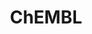 ---
bigquery: https://console.cloud.google.com/bigquery?p=patents-public-data&d=ebi_chembl&page=dataset
citation: '"The ChEMBL database in 2017." Anna Gaulton, Anne Hersey, Michał Nowotka,
  A Patrícia Bento, Jon Chambers, David Mendez, Prudence Mutowo, Francis Atkinson,
  Louisa J Bellis, Elena Cibrián-Uhalte, Mark Davies, Nathan Dedman, Anneli Karlsson,
  María Paula Magariños, John P Overington, George Papadatos, Ines Smit, Andrew R
  Leach Nucleic acids Research (2017) 45 (Database Issue), D945-D954'
contributors: European Bioinformatics Institute
cost: None
description: ChEMBL Data is a manually curated database of small molecules used in
  drug discovery, including information about existing patented drugs.
documentation: 'schema: https://www.ebi.ac.uk/chembl/db_schema


  '
last_edit: Mon, 04 Apr 2022 19:07:30 GMT
location: https://console.cloud.google.com/marketplace/product/google_patents_public_datasets/chembl
maintained_by: EMBL-EBI, an outstation of European Molecular Biology Laboratory
related_publications: '

  ChEMBL: towards direct deposition of bioassay data.


  Mendez D, Gaulton A, Bento AP, Chambers J, De Veij M, Félix E, Magariños MP, Mosquera
  JF, Mutowo P, Nowotka M, Gordillo-Marañón M, Hunter F, Junco L, Mugumbate G, Rodriguez-Lopez
  M, Atkinson F, Bosc N, Radoux CJ, Segura-Cabrera A, Hersey A, Leach AR.


  — Nucleic Acids Res. 2019; 47(D1):D930-D940. doi: 10.1093/nar/gky1075

  '
schema_fields: '[''mec_id'', ''src_assay_id'', ''tax_id'', ''chirality'', ''published_value'',
  ''mol_frac_id'', ''relation'', ''parenteral'', ''helm_notation'', ''warning_description'',
  ''mol_irac_id'', ''domain_description'', ''record_id'', ''synonyms'', ''ref_type'',
  ''withdrawn_class'', ''drug_product_flag'', ''substrate_record_id'', ''level3_description'',
  ''parameter_type'', ''cx_logp'', ''biocomp_id'', ''potential_duplicate'', ''title'',
  ''cx_logd'', ''applicant_full_name'', ''molfile'', ''tbl'', ''target_mapping'',
  ''compsyn_id'', ''pubmed_id'', ''ad_type'', ''related_tid'', ''l7'', ''issue'',
  ''updated_by'', ''assay_category'', ''ddd_id'', ''indref_id'', ''confidence'', ''db_version'',
  ''molecular_species'', ''molecular_mechanism'', ''stem_class'', ''irac_class_id'',
  ''rtb'', ''toid'', ''mecref_id'', ''site_residues'', ''standard_inchi_key'', ''mol_hrac_id'',
  ''dosed_ingredient'', ''site_id'', ''description'', ''oral'', ''cell_description'',
  ''met_conversion'', ''level1_description'', ''acd_logd'', ''upper_value'', ''who_name'',
  ''level4_description'', ''molsyn_id'', ''withdrawn_flag'', ''parent_id'', ''first_in_class'',
  ''log_id'', ''ddd_value'', ''result_flag'', ''mutation'', ''compd_id'', ''warnref_id'',
  ''end_position'', ''research_stem'', ''l2'', ''l6'', ''uo_units'', ''country'',
  ''level1'', ''component_type'', ''volume'', ''class_type'', ''standard_relation'',
  ''homologue'', ''standard_value'', ''canonical_smiles'', ''company'', ''usan_stem_id'',
  ''inorganic_flag'', ''drug_record_id'', ''normal_range_min'', ''molregno'', ''assay_strain'',
  ''parent_type'', ''priority'', ''creation_date'', ''binding_site_comment'', ''short_name'',
  ''comments'', ''source_domain_id'', ''set_name'', ''ref_id'', ''topical'', ''curated_by'',
  ''ddd_comment'', ''hba_lipinski'', ''warning_country'', ''assay_type'', ''max_phase_for_ind'',
  ''targrel_id'', ''actsm_id'', ''ridx'', ''cellosaurus_id'', ''targcomp_id'', ''efo_id'',
  ''patent_expire_date'', ''warning_year'', ''assay_id'', ''organism'', ''ddd_units'',
  ''syn_type'', ''units'', ''tid'', ''frac_code'', ''assay_source'', ''last_page'',
  ''withdrawn_reason'', ''who_extra'', ''activity_count'', ''first_page'', ''direct_interaction'',
  ''year'', ''source'', ''mesh_heading'', ''target_desc'', ''type'', ''black_box_warning'',
  ''updated_on'', ''site_name'', ''src_id'', ''assay_desc'', ''isoform'', ''standard_text_value'',
  ''alert_set_id'', ''pchembl_value'', ''mw_freebase'', ''warning_type'', ''qed_weighted'',
  ''assay_tax_id'', ''molecule_type'', ''mc_target_type'', ''start_position'', ''aidx'',
  ''abstract'', ''num_alerts'', ''level2_description'', ''accession'', ''aromatic_rings'',
  ''domain_type'', ''domain_id'', ''assay_subcellular_fraction'', ''mc_organism'',
  ''cell_name'', ''name'', ''value'', ''smid'', ''standard_units'', ''cell_ontology_id'',
  ''le'', ''route'', ''drug_substance_flag'', ''protein_class_id'', ''pathway_id'',
  ''prediction_method'', ''structure_type'', ''bto_id'', ''heavy_atoms'', ''chembl_id'',
  ''patent_id'', ''assay_param_id'', ''dosage_form'', ''ingredient'', ''indication_class'',
  ''as_id'', ''cl_lincs_id'', ''relationship'', ''definition'', ''chebi_par_id'',
  ''assay_tissue'', ''aspect'', ''mol_atc_id'', ''standard_flag'', ''usan_stem_definition'',
  ''curation_comment'', ''submission_date'', ''hbd'', ''drugind_id'', ''assay_test_type'',
  ''assay_cell_type'', ''innovator_company'', ''data_validity_comment'', ''version'',
  ''cx_most_bpka'', ''protein_class_synonym'', ''mesh_id'', ''clo_id'', ''last_active'',
  ''prod_pat_id'', ''orig_description'', ''domain_name'', ''ro3_pass'', ''patent_no'',
  ''ref_url'', ''db_source'', ''caloha_id'', ''mechanism_of_action'', ''variant_id'',
  ''status'', ''co_stem_id'', ''component_synonym'', ''previous_company'', ''published_units'',
  ''parent_go_id'', ''major_class'', ''acd_logp'', ''assay_class_id'', ''metref_id'',
  ''class_level'', ''first_approval'', ''bao_id'', ''formulation_id'', ''authors'',
  ''stem'', ''mc_target_accession'', ''therapeutic_flag'', ''atc_code'', ''relationship_desc'',
  ''usan_stem'', ''hrac_code'', ''max_phase'', ''ap_id'', ''parameter_value'', ''ass_cls_map_id'',
  ''pref_name'', ''component_id'', ''cidx'', ''oc_id'', ''cpd_str_alert_id'', ''full_molformula'',
  ''comp_go_id'', ''go_id'', ''level4'', ''standard_inchi'', ''tissue_id'', ''downgraded'',
  ''sei'', ''cell_id'', ''l5'', ''hrac_class_id'', ''strength'', ''journal'', ''published_relation'',
  ''sequence'', ''standard_type'', ''num_ro5_violations'', ''protclasssyn_id'', ''cell_source_organism'',
  ''std_act_id'', ''action_type'', ''active_ingredient'', ''efo_term'', ''psa'', ''natural_product'',
  ''frac_class_id'', ''doi'', ''disease_efficacy'', ''l3'', ''withdrawn_country'',
  ''uberon_id'', ''polymer_flag'', ''stat'', ''acd_most_bpka'', ''parent_molregno'',
  ''relationship_type'', ''enzyme_tid'', ''l1'', ''enzyme_name'', ''species_group_flag'',
  ''hbd_lipinski'', ''src_short_name'', ''bao_format'', ''met_id'', ''approval_date'',
  ''text_value'', ''availability_type'', ''job_id'', ''patent_use_code'', ''irac_code'',
  ''metabolite_record_id'', ''published_type'', ''src_compound_id'', ''full_mwt'',
  ''entity_type'', ''target_type'', ''ddd_admr'', ''src_description'', ''alert_id'',
  ''lle'', ''delist_flag'', ''compound_name'', ''level5'', ''usan_year'', ''usan_substem'',
  ''publication_number'', ''activity_comment'', ''mc_target_name'', ''acd_most_apka'',
  ''normal_range_max'', ''product_id'', ''trade_name'', ''bei'', ''activity_id'',
  ''predbind_id'', ''warning_id'', ''cell_source_tissue'', ''comp_class_id'', ''sitecomp_id'',
  ''rgid'', ''level2'', ''active_molregno'', ''label'', ''compound_key'', ''entity_id'',
  ''path'', ''mw_monoisotopic'', ''doc_id'', ''withdrawn_year'', ''subgroup'', ''num_lipinski_ro5_violations'',
  ''standard_upper_value'', ''l4'', ''alert_name'', ''bao_endpoint'', ''confidence_score'',
  ''selectivity_comment'', ''nda_type'', ''hba'', ''doc_type'', ''sequence_md5sum'',
  ''res_stem_id'', ''assay_organism'', ''prodrug'', ''mechanism_comment'', ''level3'',
  ''mc_tax_id'', ''alogp'', ''met_comment'', ''smarts'', ''l8'', ''idx'', ''cell_source_tax_id'',
  ''cx_most_apka'', ''protein_class_desc'', ''tid_fixed'', ''warning_class'', ''qudt_units'',
  ''pathway_key'', ''annotation'']'
shortname: chembl
tags:
- biotechnology
- health
- chemical
- bioinformatics
- medical
terms_of_use: CC BY-SA 3.0
title: ChEMBL
uuid: e232a192-965c-4ec9-904c-155b6dfe56c5
---